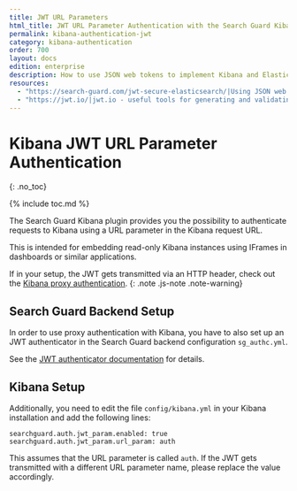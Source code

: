 ```yaml
---
title: JWT URL Parameters
html_title: JWT URL Parameter Authentication with the Search Guard Kibana Plugin
permalink: kibana-authentication-jwt
category: kibana-authentication
order: 700
layout: docs
edition: enterprise
description: How to use JSON web tokens to implement Kibana and Elasticsearch Single Sign on.
resources:
  - "https://search-guard.com/jwt-secure-elasticsearch/|Using JSON web tokens to secure Elasticsearch (blog post)"
  - "https://jwt.io/|jwt.io - useful tools for generating and validating JWT (website)"
---
```

<!---
Copyright 2020 floragunn GmbH
-->

# Kibana JWT URL Parameter Authentication
{: .no_toc}

{% include toc.md %}

The Search Guard Kibana plugin provides you the possibility to authenticate requests to Kibana using a URL parameter in the Kibana request URL.

This is intended for embedding read-only Kibana instances using IFrames in dashboards or similar applications.

If in your setup, the JWT gets transmitted via an HTTP header, check out the [Kibana proxy authentication](kibana_authentication_proxy.md).
{: .note .js-note .note-warning}

## Search Guard Backend Setup

In order to use proxy authentication with Kibana, you have to also set up an JWT authenticator in the Search Guard backend configuration `sg_authc.yml`.

See the [JWT authenticator documentation](../_docs_auth_auth/auth_auth_jwt.md) for details.

## Kibana Setup

Additionally, you need to edit the file `config/kibana.yml` in your Kibana installation and add the following lines:

```
searchguard.auth.jwt_param.enabled: true
searchguard.auth.jwt_param.url_param: auth
```

This assumes that the URL parameter is called `auth`. If the JWT gets transmitted with a different URL parameter name, please replace the value accordingly.
